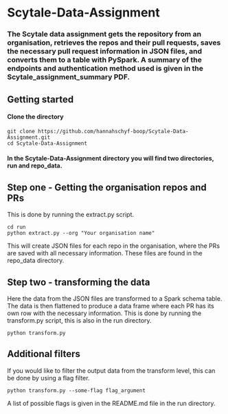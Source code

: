 # Scytale-Data-Assignment
### The Scytale data assignment gets the repository from an organisation, retrieves the repos and their pull requests, saves the necessary pull request information in JSON files, and converts them to a table with PySpark. A summary of the endpoints and authentication method used is given in the Scytale_assignment_summary PDF. 

## Getting started

#### Clone the directory

```
git clone https://github.com/hannahschyf-boop/Scytale-Data-Assignment.git
cd Scytale-Data-Assignment
```
#### In the Scytale-Data-Assignment directory you will find two directories, run and repo_data.

## Step one - Getting the organisation repos and PRs
This is done by running the extract.py script.

```
cd run
python extract.py --org "Your organisation name"
```
This will create JSON files for each repo in the organisation, where the PRs are saved with all necessary information. 
These files are found in the repo_data directory. 

## Step two - transforming the data 
Here the data from the JSON files are transformed to a Spark schema table. The data is then flattened to produce a data frame where each PR has its own row with the necessary information. 
This is done by running the transform.py script, this is also in the run directory.

```
python transform.py
```
## Additional filters
If you would like to filter the output data from the transform level, this can be done by using a flag filter.
```
python transform.py --some-flag flag_argument
```
A list of possible flags is given in the README.md file in the run directory. 




